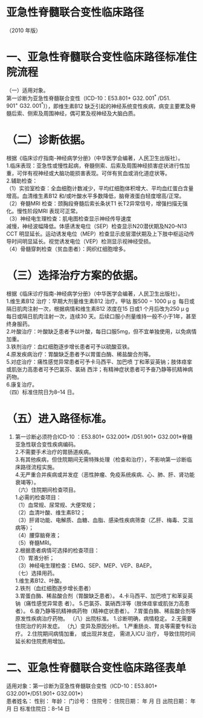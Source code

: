 # 亚急性脊髓联合变性临床路径  
（2010 年版）  
# 一、亚急性脊髓联合变性临床路径标准住院流程  
（一）适用对象。  
第一诊断为亚急性脊髓联合变性（ICD-10：E53.801+ $\mathrm{G32.\,001^{\ast}~/D51.\,901^{+}~G32.\,001^{\ast})}$），即维生素B12 缺乏引起的神经系统变性疾病，病变主要累及脊髓后索、侧索及周围神经，偶可累及视神经及大脑白质。  
# （二）诊断依据。  
根据《临床诊疗指南-神经病学分册》（中华医学会编著，人民卫生出版社）。  
1.临床表现：亚急性或慢性起病，脊髓侧索、后索及周围神经损害症状进行性加重，可伴有视神经或大脑功能损害表现。可伴有贫血或消化道症状等。  
2.辅助检查：  
（1）实验室检查：全血细胞计数减少，平均红细胞体积增大、平均血红蛋白含量增高。血清维生素B12 和/或叶酸水平多数降低，脑脊液蛋白轻度增高/正常。  
（2）脊髓MRI 检查：颈胸段脊髓后索长条状T1 长T2异常信号，增强扫描无强化。慢性阶段MRI 表现可正常。  
（3）神经电生理检查：肌电图检查显示神经传导速度  
减慢，神经波幅降低。体感诱发电位（SEP）检查显示N20潜伏期及N20–N13 CCT 明显延长。运动诱发电位（MEP）检查显示皮层潜伏期及上下肢中枢运动传导时间明显延长。视觉诱发电位（VEP）检测显示视神经受损。  
（4）骨髓穿刺检查（贫血患者）：网织红细胞增多。  
# （三）选择治疗方案的依据。  
根据《临床诊疗指南-神经病学分册》（中华医学会编著，人民卫生出版社）。  
1.维生素B12 治疗：早期大剂量维生素B12 治疗。甲钴 胺$500\mathrm{~-~}1000~\upmu\mathrm{~g~}$ 每日或隔日肌肉注射一次，根据病情和维生素B12 浓度在15 日或1 个月后改为$250~\upmu\mathrm{~g~}$ 每日或隔日肌肉注射一次，连续30 天。后续口服小剂量维持一般不小于1年，甚至终身服药。  
2.叶酸治疗：叶酸缺乏患者予以叶酸，每日口服5mg，但不宜单独使用，以免病情加重。  
3.铁剂治疗：血红细胞逐步增长患者可予以硫酸亚铁。  
4.原发疾病治疗：胃酸缺乏患者予以胃蛋白酶、稀盐酸合剂等。  
5.对症治疗：痛性感觉异常患者可予卡马西平、加巴喷 丁和苯妥英钠；肢体痉挛或肌张力高患者可予巴氯芬、氯硝 西泮；有精神症状患者可予奋乃静等抗精神病药物。  
6.康复治疗。  
（四）标准住院日为8–14 日。  
# （五）进入路径标准。  
1. 第一诊断必须符合ICD-10 ：E53.801+ G32.001\* /D51.$901+$ G32.001\*脊髓亚急性联合变性疾病编码。  
2.不需要手术治疗的胃肠道疾病。  
3.有其他疾病，但住院期间无需特殊处理（检查和治疗），不影响第一诊断临床路径流程实施。  
4.无严重合并疾病或并发症（恶性肿瘤、免疫系统疾病、心、肺、肝、肾功能衰竭等）。  
（六）住院期间检查项目。  
1.必需的检查项目：  
（1）血常规、尿常规、大便常规；  
（2）血清叶酸、维生素B12；  
（3）肝肾功能、电解质、血糖、血脂、感染性疾病筛查（乙肝、梅毒、艾滋病等）；  
（4）腰穿脑脊液；  
（5）脊髓MRI。  
2.根据患者病情可选择的检查项目：  
（1）胃液分析；  
（3）神经电生理检查：EMG、SEP、MEP、VEP、BAEP。  
（七）选择用药。  
1.维生素B12、叶酸。  
2.铁剂（血红细胞逐步增长患者）  
3.胃蛋白酶、稀盐酸合剂（胃酸缺乏患者）。 4.卡马西平、加巴喷丁和苯妥英钠（痛性感觉异常患 者）。 5.巴氯芬、氯硝西泮等（肢体痉挛或肌张力高患者）。 6.奋乃静等抗精神病药物（精神症状患者）。 7.胃蛋白酶、稀盐酸合剂等原发性疾病治疗药物。 （八）出院标准。 1.诊断明确，病情稳定。 2.无需要住院治疗的并发症。 （九）变异及原因分析。 1.严重肠炎、胃炎等需要专科治疗。 2.住院期间病情加重， 或出现并发症， 需进入ICU 治疗， 导致住院时间延长和住院费用增加。  
# 二、亚急性脊髓联合变性临床路径表单  
适用对象：第一诊断为亚急性脊髓联合变性（ICD-10：E53.801+ G32.001\*/D51.901+  G32.001\*）  
患者姓名：         性别：         年龄：    门诊号：         住院号：          住院日期：    年    月    日  出院日期：    年    月    日 标准住院日：8–14 日  
